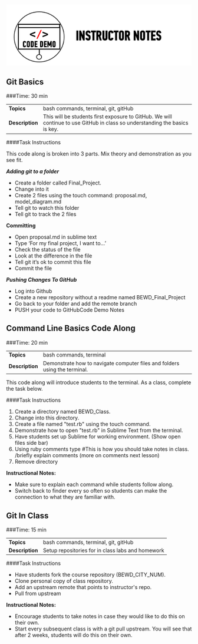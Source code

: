 ![Code Demo](../assets/ICL_icons/instr_code_demo.png)

## Git Basics

###Time: 30 min

| | |
| ------------- |:-------------|
| __Topics__ | bash commands, terminal, git, gitHub| 
| __Description__| This will be students first exposure to GitHub. We will continue to use GitHub in class so understanding the basics is key.|    
 


####Task Instructions

This code along is broken into 3 parts. Mix theory and demonstration as you see fit. 

**_Adding git to a folder_**

*	Create a folder called Final_Project. 
*	Change into it
*	Create 2 files using the touch command: proposal.md, model_diagram.md
*	Tell git to watch this folder
*	Tell git to track the 2 files

**Committing**

*	Open proposal.md in sublime text
*	Type ‘For my final project, I want to…’
*	Check the status of the file
*	Look at the difference in the file
*	Tell git it’s ok to commit this file
*	Commit the file

**_Pushing Changes To GitHub_**

*	Log into Github
*	Create a new repository without a readme named BEWD_Final_Project
*	Go back to your folder and add the remote branch
*	PUSH your code to GitHubCode Demo Notes

## Command Line Basics Code Along

###Time: 20 min

| | |
| ------------- |:-------------|
| __Topics__ | bash commands, terminal| 
| __Description__| Demonstrate how to navigate computer files and folders  using the terminal.|    
 
 This code along will introduce students to the terminal. As a class, complete the task below.


####Task Instructions 
1. Create a directory named BEWD_Class. 
2. Change into this directory.
3. Create a file named "test.rb" using the touch command.
4. Demonstrate how to open "test.rb" in Sublime Text from the terminal.
5. Have students set up Sublime for working environment. (Show open files side bar)
6. Using ruby comments type #This is how you should take notes in class. /briefly explain comments (more on comments next lesson)
7. Remove directory



**Instructional Notes:**

-	Make sure to explain each command while students follow along.
-	Switch back to finder every so often so students can make the connection to what they are familiar with.


## Git In Class


###Time: 15 min

| | |
| ------------- |:-------------|
| __Topics__ | bash commands, terminal, git, gitHub| 
| __Description__| Setup repositories for in class labs and homework|    
 


####Task Instructions

*	Have students fork the course repository (BEWD_CITY_NUM).
*	Clone personal copy of class repository.
*	Add an upstream remote that points to instructor's repo.
*	Pull from upstream

**Instructional Notes:**

*	Encourage students to take notes in case they would like to do this on their own. 
*	Start every subsequent class is with a git pull upstream. You will see that after 2 weeks, students will do this on their own.